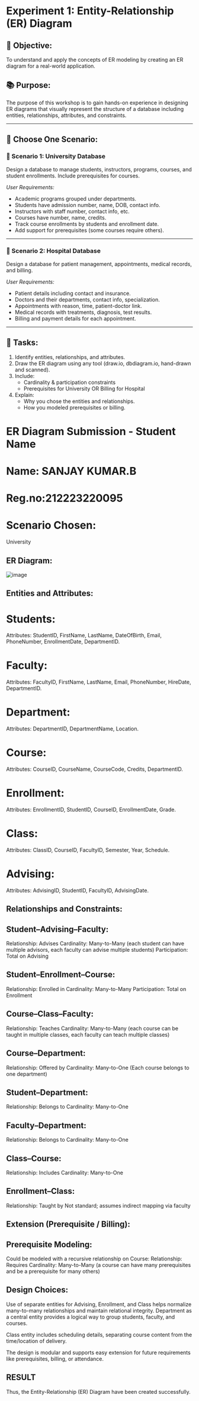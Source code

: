 # Experiment 1: Entity-Relationship (ER) Diagram

## 🎯 Objective:
To understand and apply the concepts of ER modeling by creating an ER diagram for a real-world application.

## 📚 Purpose:
The purpose of this workshop is to gain hands-on experience in designing ER diagrams that visually represent the structure of a database including entities, relationships, attributes, and constraints.

---

## 🧪 Choose One Scenario:

### 🔹 Scenario 1: University Database
Design a database to manage students, instructors, programs, courses, and student enrollments. Include prerequisites for courses.

*User Requirements:*
- Academic programs grouped under departments.
- Students have admission number, name, DOB, contact info.
- Instructors with staff number, contact info, etc.
- Courses have number, name, credits.
- Track course enrollments by students and enrollment date.
- Add support for prerequisites (some courses require others).

---

### 🔹 Scenario 2: Hospital Database
Design a database for patient management, appointments, medical records, and billing.

*User Requirements:*
- Patient details including contact and insurance.
- Doctors and their departments, contact info, specialization.
- Appointments with reason, time, patient-doctor link.
- Medical records with treatments, diagnosis, test results.
- Billing and payment details for each appointment.

---

## 📝 Tasks:
1. Identify entities, relationships, and attributes.
2. Draw the ER diagram using any tool (draw.io, dbdiagram.io, hand-drawn and scanned).
3. Include:
   - Cardinality & participation constraints
   - Prerequisites for University OR Billing for Hospital
4. Explain:
   - Why you chose the entities and relationships.
   - How you modeled prerequisites or billing.

# ER Diagram Submission - Student Name
# Name: SANJAY KUMAR.B
# Reg.no:212223220095
# Scenario Chosen:
University 
## ER Diagram:
![image](https://github.com/user-attachments/assets/9177c06b-a61a-4691-afaa-ecdd1e051a16)

## Entities and Attributes:

# Students:
Attributes: StudentID, FirstName, LastName, DateOfBirth, Email, PhoneNumber, EnrollmentDate, DepartmentID.
# Faculty:
Attributes: FacultyID, FirstName, LastName, Email, PhoneNumber, HireDate, DepartmentID.
# Department:
Attributes: DepartmentID, DepartmentName, Location.
# Course:
Attributes: CourseID, CourseName, CourseCode, Credits, DepartmentID.
# Enrollment:
Attributes: EnrollmentID, StudentID, CourseID, EnrollmentDate, Grade.
# Class:
Attributes: ClassID, CourseID, FacultyID, Semester, Year, Schedule.
# Advising:
Attributes: AdvisingID, StudentID, FacultyID, AdvisingDate.

## Relationships and Constraints:

## Student–Advising–Faculty:
Relationship: Advises Cardinality: Many-to-Many (each student can have multiple advisors, each faculty can advise multiple students) Participation: Total on Advising
## Student–Enrollment–Course:
Relationship: Enrolled in Cardinality: Many-to-Many Participation: Total on Enrollment
## Course–Class–Faculty:
Relationship: Teaches Cardinality: Many-to-Many (each course can be taught in multiple classes, each faculty can teach multiple classes)
## Course–Department:
Relationship: Offered by Cardinality: Many-to-One (Each course belongs to one department)
## Student–Department:
Relationship: Belongs to Cardinality: Many-to-One
## Faculty–Department:
Relationship: Belongs to Cardinality: Many-to-One
## Class–Course:
Relationship: Includes Cardinality: Many-to-One
## Enrollment–Class:
Relationship: Taught by Not standard; assumes indirect mapping via faculty

## Extension (Prerequisite / Billing):
## Prerequisite Modeling:
Could be modeled with a recursive relationship on Course: Relationship: Requires Cardinality: Many-to-Many (a course can have many prerequisites and be a prerequisite for many others)

## Design Choices:
Use of separate entities for Advising, Enrollment, and Class helps normalize many-to-many relationships and maintain relational integrity. Department as a central entity provides a logical way to group students, faculty, and courses.

Class entity includes scheduling details, separating course content from the time/location of delivery.

The design is modular and supports easy extension for future requirements like prerequisites, billing, or attendance.

## RESULT
Thus, the Entity-Relationship (ER) Diagram have been created successfully.
